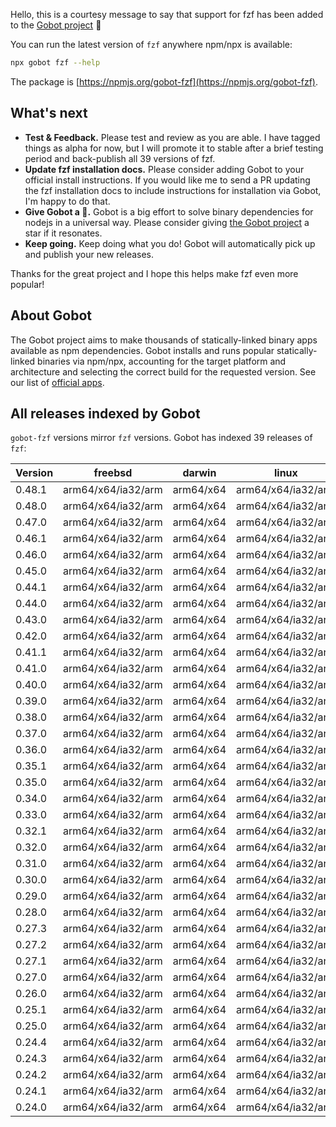 Hello, this is a courtesy message to say that support for fzf has been added to the [Gobot project](https://www.npmjs.com/package/gobot) 🎸

You can run the latest version of `fzf` anywhere npm/npx is available:

```bash
npx gobot fzf --help
```

The package is [https://npmjs.org/gobot-fzf](https://npmjs.org/gobot-fzf).

## What's next

- **Test & Feedback.** Please test and review as you are able. I have tagged things as alpha for now, but I will promote it to stable after a brief testing period and back-publish all 39 versions of fzf.
- **Update fzf installation docs.** Please consider adding Gobot to your official install instructions. If you would like me to send a PR updating the fzf installation docs to include instructions for installation via Gobot, I'm happy to do that.
- **Give Gobot a 💫.** Gobot is a big effort to solve binary dependencies for nodejs in a universal way. Please consider giving [the Gobot project](https://github.com/benallfree/gobot) a star if it resonates.
- **Keep going.** Keep doing what you do! Gobot will automatically pick up and publish your new releases.

Thanks for the great project and I hope this helps make fzf even more popular!

## About Gobot

The Gobot project aims to make thousands of statically-linked binary apps available as npm dependencies. Gobot installs and runs popular statically-linked binaries via npm/npx, accounting for the target platform and architecture and selecting the correct build for the requested version. See our list of [official apps](https://www.npmjs.com/package/gobot#official-gobot-apps).

## All releases indexed by Gobot

`gobot-fzf` versions mirror `fzf` versions. Gobot has indexed 39 releases of `fzf`:

| Version | freebsd            | darwin    | linux              | win32 |
| ------- | ------------------ | --------- | ------------------ | ----- |
| 0.48.1  | arm64/x64/ia32/arm | arm64/x64 | arm64/x64/ia32/arm | x64   |
| 0.48.0  | arm64/x64/ia32/arm | arm64/x64 | arm64/x64/ia32/arm | x64   |
| 0.47.0  | arm64/x64/ia32/arm | arm64/x64 | arm64/x64/ia32/arm | x64   |
| 0.46.1  | arm64/x64/ia32/arm | arm64/x64 | arm64/x64/ia32/arm | x64   |
| 0.46.0  | arm64/x64/ia32/arm | arm64/x64 | arm64/x64/ia32/arm | x64   |
| 0.45.0  | arm64/x64/ia32/arm | arm64/x64 | arm64/x64/ia32/arm | x64   |
| 0.44.1  | arm64/x64/ia32/arm | arm64/x64 | arm64/x64/ia32/arm | x64   |
| 0.44.0  | arm64/x64/ia32/arm | arm64/x64 | arm64/x64/ia32/arm | x64   |
| 0.43.0  | arm64/x64/ia32/arm | arm64/x64 | arm64/x64/ia32/arm | x64   |
| 0.42.0  | arm64/x64/ia32/arm | arm64/x64 | arm64/x64/ia32/arm | x64   |
| 0.41.1  | arm64/x64/ia32/arm | arm64/x64 | arm64/x64/ia32/arm | x64   |
| 0.41.0  | arm64/x64/ia32/arm | arm64/x64 | arm64/x64/ia32/arm | x64   |
| 0.40.0  | arm64/x64/ia32/arm | arm64/x64 | arm64/x64/ia32/arm | x64   |
| 0.39.0  | arm64/x64/ia32/arm | arm64/x64 | arm64/x64/ia32/arm | x64   |
| 0.38.0  | arm64/x64/ia32/arm | arm64/x64 | arm64/x64/ia32/arm | x64   |
| 0.37.0  | arm64/x64/ia32/arm | arm64/x64 | arm64/x64/ia32/arm | x64   |
| 0.36.0  | arm64/x64/ia32/arm | arm64/x64 | arm64/x64/ia32/arm | x64   |
| 0.35.1  | arm64/x64/ia32/arm | arm64/x64 | arm64/x64/ia32/arm | x64   |
| 0.35.0  | arm64/x64/ia32/arm | arm64/x64 | arm64/x64/ia32/arm | x64   |
| 0.34.0  | arm64/x64/ia32/arm | arm64/x64 | arm64/x64/ia32/arm | x64   |
| 0.33.0  | arm64/x64/ia32/arm | arm64/x64 | arm64/x64/ia32/arm | x64   |
| 0.32.1  | arm64/x64/ia32/arm | arm64/x64 | arm64/x64/ia32/arm | x64   |
| 0.32.0  | arm64/x64/ia32/arm | arm64/x64 | arm64/x64/ia32/arm | x64   |
| 0.31.0  | arm64/x64/ia32/arm | arm64/x64 | arm64/x64/ia32/arm | x64   |
| 0.30.0  | arm64/x64/ia32/arm | arm64/x64 | arm64/x64/ia32/arm | x64   |
| 0.29.0  | arm64/x64/ia32/arm | arm64/x64 | arm64/x64/ia32/arm | x64   |
| 0.28.0  | arm64/x64/ia32/arm | arm64/x64 | arm64/x64/ia32/arm | x64   |
| 0.27.3  | arm64/x64/ia32/arm | arm64/x64 | arm64/x64/ia32/arm | x64   |
| 0.27.2  | arm64/x64/ia32/arm | arm64/x64 | arm64/x64/ia32/arm | x64   |
| 0.27.1  | arm64/x64/ia32/arm | arm64/x64 | arm64/x64/ia32/arm | x64   |
| 0.27.0  | arm64/x64/ia32/arm | arm64/x64 | arm64/x64/ia32/arm | x64   |
| 0.26.0  | arm64/x64/ia32/arm | arm64/x64 | arm64/x64/ia32/arm | x64   |
| 0.25.1  | arm64/x64/ia32/arm | arm64/x64 | arm64/x64/ia32/arm | x64   |
| 0.25.0  | arm64/x64/ia32/arm | arm64/x64 | arm64/x64/ia32/arm | x64   |
| 0.24.4  | arm64/x64/ia32/arm | arm64/x64 | arm64/x64/ia32/arm | x64   |
| 0.24.3  | arm64/x64/ia32/arm | arm64/x64 | arm64/x64/ia32/arm | x64   |
| 0.24.2  | arm64/x64/ia32/arm | arm64/x64 | arm64/x64/ia32/arm | x64   |
| 0.24.1  | arm64/x64/ia32/arm | arm64/x64 | arm64/x64/ia32/arm | x64   |
| 0.24.0  | arm64/x64/ia32/arm | arm64/x64 | arm64/x64/ia32/arm | x64   |
